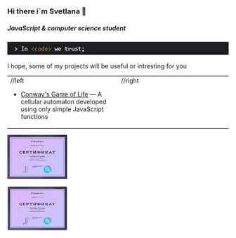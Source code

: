 ### Hi there i`m Svetlana 👋
##### JavaScript & computer science student

![Описание](https://github.com/marss-hub/marss-hub/blob/main/codebanner-xs.png)

I hope, some of my projects will be useful or intresting for you

<table><tr><td valign="top" width="50%">
//left

* [Conway's Game of Life](https://marss-hub.github.io/Conways-Game-of-Life-using-simple-JavaScript/) — A cellular automaton developed using only simple JavaScript functions

</td><td valign="top" width="50%">
//right

</td></tr></table>

<a href="https://github.com/marss-hub/marss-hub/blob/main/certificateGB-1.PNG" target="_blank" ><img src="https://github.com/marss-hub/marss-hub/blob/main/certificateGB-1.PNG" alt="Certificate from GeekBrains entry level" height="100px" display="inline-block"></a>

<a href="https://github.com/marss-hub/marss-hub/blob/main/certificateGB-2.PNG" target="_blank" ><img src="https://github.com/marss-hub/marss-hub/blob/main/certificateGB-2.PNG" alt="Certificate from GeekBrains intermediate level" height="100px" display="inline-block"></a>



  
<!--
**marss-hub/marss-hub** is a ✨ _special_ ✨ repository because its `README.md` (this file) appears on your GitHub profile.

![Описание](ссылка)
mb later
https://www.codewars.com/users/marss-hub/badges/large
or
https://www.codewars.com/users/marss-hub/badges/micro


Here are some ideas to get you started:

- 🔭 I’m currently working on ...
- 🌱 I’m currently learning ...
- 👯 I’m looking to collaborate on ...
- 🤔 I’m looking for help with ...
- 💬 Ask me about ...
- 📫 How to reach me: ...
- 😄 Pronouns: ...
- ⚡ Fun fact: ...
-->
